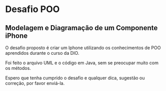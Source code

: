 # Desafio POO

## Modelagem e Diagramação de um Componente iPhone

O desafio proposto é criar um Iphone utilizando os conhecimentos de POO aprendidos durante o curso da DIO.

Foi feito o arquivo UML e o código em Java, sem se preocupar muito com os métodos.

Espero que tenha cumprido o desafio e qualquer dica, sugestão ou correção, por favor enviá-la.